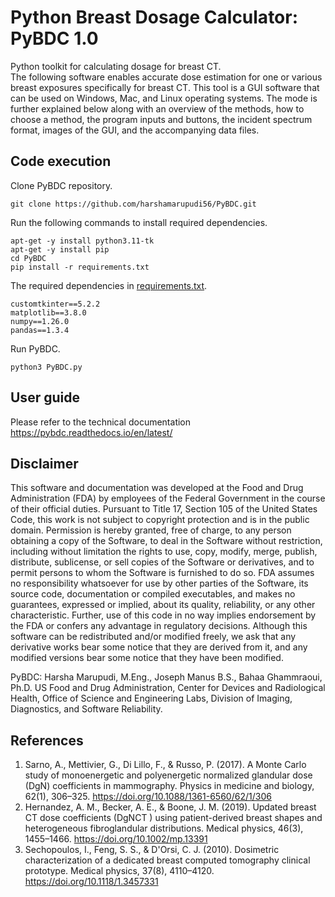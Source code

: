 # Python Breast Dosage Calculator: PyBDC 1.0
Python toolkit for calculating dosage for breast CT.\
The following software enables accurate dose estimation for one or various breast exposures specifically for breast CT. This tool is a GUI software that can be used on Windows, Mac, and Linux operating systems. The mode is further explained below along with an overview of the methods, how to choose a method, the program inputs and buttons, the incident spectrum format, images of the GUI, and the accompanying data files.

Code execution
----------
Clone PyBDC repository.
```
git clone https://github.com/harshamarupudi56/PyBDC.git
```

Run the following commands to install required dependencies.
```
apt-get -y install python3.11-tk
apt-get -y install pip
cd PyBDC
pip install -r requirements.txt
```

The required dependencies in [requirements.txt](requirements.txt).
```
customtkinter==5.2.2
matplotlib==3.8.0
numpy==1.26.0
pandas==1.3.4
```

Run PyBDC.
```
python3 PyBDC.py
```

User guide
----------
Please refer to the technical documentation https://pybdc.readthedocs.io/en/latest/

Disclaimer
----------

This software and documentation was developed at the Food and Drug Administration (FDA) by employees of the Federal Government in the course of their official duties. Pursuant to Title 17, Section 105 of the United States Code, this work is not subject to copyright protection and is in the public domain. Permission is hereby granted, free of charge, to any person obtaining a copy of the Software, to deal in the Software without restriction, including without limitation the rights to use, copy, modify, merge, publish, distribute, sublicense, or sell copies of the Software or derivatives, and to permit persons to whom the Software is furnished to do so. FDA assumes no responsibility whatsoever for use by other parties of the Software, its source code, documentation or compiled executables, and makes no guarantees, expressed or implied, about its quality, reliability, or any other characteristic. Further, use of this code in no way implies endorsement by the FDA or confers any advantage in regulatory decisions. Although this software can be redistributed and/or modified freely, we ask that any derivative works bear some notice that they are derived from it, and any modified versions bear some notice that they have been modified. 


PyBDC: Harsha Marupudi, M.Eng., Joseph Manus B.S., Bahaa Ghammraoui, Ph.D. US Food and Drug Administration, Center for Devices and Radiological Health, Office of Science and Engineering Labs, Division of Imaging, Diagnostics, and Software Reliability.




References
----------
1. Sarno, A., Mettivier, G., Di Lillo, F., & Russo, P. (2017). A Monte Carlo study of monoenergetic and polyenergetic normalized glandular dose (DgN) coefficients in mammography. Physics in medicine and biology, 62(1), 306–325. https://doi.org/10.1088/1361-6560/62/1/306
2. Hernandez, A. M., Becker, A. E., & Boone, J. M. (2019). Updated breast CT dose coefficients (DgNCT ) using patient-derived breast shapes and heterogeneous fibroglandular distributions. Medical physics, 46(3), 1455–1466. https://doi.org/10.1002/mp.13391
3. Sechopoulos, I., Feng, S. S., & D'Orsi, C. J. (2010). Dosimetric characterization of a dedicated breast computed tomography clinical prototype. Medical physics, 37(8), 4110–4120. https://doi.org/10.1118/1.3457331


